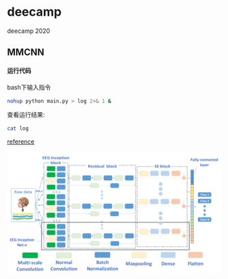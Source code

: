 # deecamp
deecamp 2020



## MMCNN

#### 运行代码

bash下输入指令

```bash
nohup python main.py > log 2>& 1 &
```

查看运行结果:

```bash
cat log
```



[reference](https://github.com/ziyujia/ECML-PKDD_MMCNN)

![image](https://github.com/eliasyin/deecamp/blob/master/imgs/mmcnn.png)